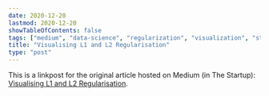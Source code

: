 ```yaml
---
date: 2020-12-20
lastmod: 2020-12-20
showTableOfContents: false
tags: ["medium", "data-science", "regularization", "visualization", "startup"]
title: "Visualising L1 and L2 Regularisation"
type: "post"
---
```


This is a linkpost for the original article hosted on Medium (in The Startup): [Visualising L1 and L2 Regularisation](https://medium.com/swlh/visualising-l1-and-l2-regularisation-396fa34d716e). 